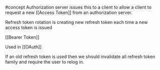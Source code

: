 #concept
Authorization server issues this to a client to allow a client to request a new [[Access Token]] from an authorization server.

Refresh token rotation is creating new refresh token each time a new access token is issued

[[Bearer Token]]

Used in [[OAuth]]

If an old refresh token is used then we should invalidate all refresh token family and require the user to relog in.